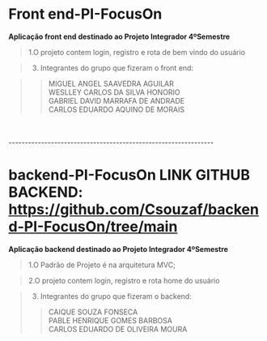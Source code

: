 # Front end-PI-FocusOn

**Aplicação front end destinado ao Projeto Integrador 4ºSemestre**

>1.O projeto contem login, registro e rota de bem vindo do usuário

>3. Integrantes do grupo que fizeram o front end:

>> MIGUEL ANGEL SAAVEDRA AGUILAR <br>
>> WESLLEY CARLOS DA SILVA HONORIO <br>
>> GABRIEL DAVID MARRAFA DE ANDRADE <br>
>> CARLOS EDUARDO AQUINO DE MORAIS <br>
<br>
<br>
---------------------------------------------------------------

# backend-PI-FocusOn LINK GITHUB BACKEND: https://github.com/Csouzaf/backend-PI-FocusOn/tree/main

**Aplicação backend destinado ao Projeto Integrador 4ºSemestre**

>1.O Padrão de Projeto é na arquitetura MVC; 

>2.O projeto contem login, registro e rota home do usuário

>3. Integrantes do grupo que fizeram o backend:
>> CAIQUE SOUZA FONSECA <br>
>> PABLE HENRIQUE GOMES BARBOSA <br>
>> CARLOS EDUARDO DE OLIVEIRA MOURA <br>
